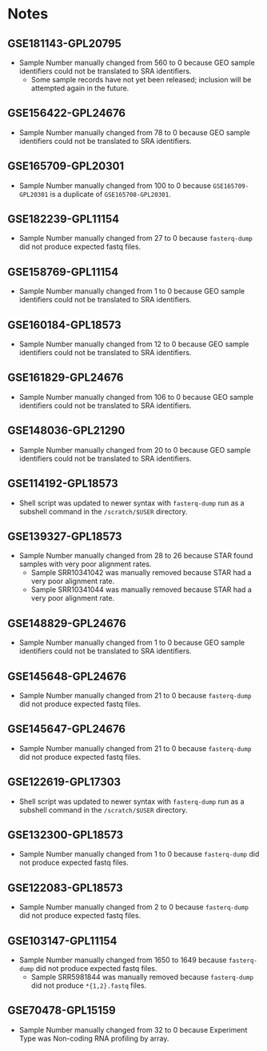 # Notes

## GSE181143-GPL20795
* Sample Number manually changed from 560 to 0 because GEO sample identifiers could not be translated to SRA identifiers.
  - Some sample records have not yet been released; inclusion will be attempted again in the future.

## GSE156422-GPL24676
* Sample Number manually changed from 78 to 0 because GEO sample identifiers could not be translated to SRA identifiers.

## GSE165709-GPL20301
* Sample Number manually changed from 100 to 0 because `GSE165709-GPL20301` is a duplicate of `GSE165708-GPL20301`.

## GSE182239-GPL11154
* Sample Number manually changed from 27 to 0 because `fasterq-dump` did not produce expected fastq files.

## GSE158769-GPL11154
* Sample Number manually changed from 1 to 0 because GEO sample identifiers could not be translated to SRA identifiers.

## GSE160184-GPL18573
* Sample Number manually changed from 12 to 0 because GEO sample identifiers could not be translated to SRA identifiers.

## GSE161829-GPL24676
* Sample Number manually changed from 106 to 0 because GEO sample identifiers could not be translated to SRA identifiers.

## GSE148036-GPL21290
* Sample Number manually changed from 20 to 0 because GEO sample identifiers could not be translated to SRA identifiers.

## GSE114192-GPL18573
* Shell script was updated to newer syntax with `fasterq-dump` run as a subshell command in the `/scratch/$USER` directory.

## GSE139327-GPL18573
* Sample Number manually changed from 28 to 26 because STAR found samples with very poor alignment rates.
  - Sample SRR10341042 was manually removed because STAR had a very poor alignment rate.
  - Sample SRR10341044 was manually removed because STAR had a very poor alignment rate.

## GSE148829-GPL24676
* Sample Number manually changed from 1 to 0 because GEO sample identifiers could not be translated to SRA identifiers.

## GSE145648-GPL24676
* Sample Number manually changed from 21 to 0 because `fasterq-dump` did not produce expected fastq files.

## GSE145647-GPL24676
* Sample Number manually changed from 21 to 0 because `fasterq-dump` did not produce expected fastq files.

## GSE122619-GPL17303
* Shell script was updated to newer syntax with `fasterq-dump` run as a subshell command in the `/scratch/$USER` directory.

## GSE132300-GPL18573
* Sample Number manually changed from 1 to 0 because `fasterq-dump` did not produce expected fastq files.

## GSE122083-GPL18573
* Sample Number manually changed from 2 to 0 because `fasterq-dump` did not produce expected fastq files.

## GSE103147-GPL11154
* Sample Number manually changed from 1650 to 1649 because `fasterq-dump` did not produce expected fastq files.
  - Sample SRR5981844 was manually removed because `fasterq-dump` did not produce `*{1,2}.fastq` files.

## GSE70478-GPL15159
* Sample Number manually changed from 32 to 0 because Experiment Type was Non-coding RNA profiling by array.
